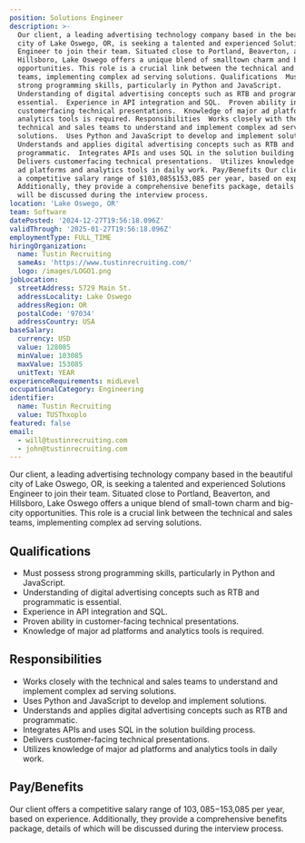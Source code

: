 ```yaml
---
position: Solutions Engineer
description: >-
  Our client, a leading advertising technology company based in the beautiful
  city of Lake Oswego, OR, is seeking a talented and experienced Solutions
  Engineer to join their team. Situated close to Portland, Beaverton, and
  Hillsboro, Lake Oswego offers a unique blend of smalltown charm and bigcity
  opportunities. This role is a crucial link between the technical and sales
  teams, implementing complex ad serving solutions. Qualifications  Must possess
  strong programming skills, particularly in Python and JavaScript. 
  Understanding of digital advertising concepts such as RTB and programmatic is
  essential.  Experience in API integration and SQL.  Proven ability in
  customerfacing technical presentations.  Knowledge of major ad platforms and
  analytics tools is required. Responsibilities  Works closely with the
  technical and sales teams to understand and implement complex ad serving
  solutions.  Uses Python and JavaScript to develop and implement solutions. 
  Understands and applies digital advertising concepts such as RTB and
  programmatic.  Integrates APIs and uses SQL in the solution building process. 
  Delivers customerfacing technical presentations.  Utilizes knowledge of major
  ad platforms and analytics tools in daily work. Pay/Benefits Our client offers
  a competitive salary range of $103,085$153,085 per year, based on experience.
  Additionally, they provide a comprehensive benefits package, details of which
  will be discussed during the interview process.
location: 'Lake Oswego, OR'
team: Software
datePosted: '2024-12-27T19:56:18.096Z'
validThrough: '2025-01-27T19:56:18.096Z'
employmentType: FULL_TIME
hiringOrganization:
  name: Tustin Recruiting
  sameAs: 'https://www.tustinrecruiting.com/'
  logo: /images/LOGO1.png
jobLocation:
  streetAddress: 5729 Main St.
  addressLocality: Lake Oswego
  addressRegion: OR
  postalCode: '97034'
  addressCountry: USA
baseSalary:
  currency: USD
  value: 128085
  minValue: 103085
  maxValue: 153085
  unitText: YEAR
experienceRequirements: midLevel
occupationalCategory: Engineering
identifier:
  name: Tustin Recruiting
  value: TUSThxoplo
featured: false
email:
  - will@tustinrecruiting.com
  - john@tustinrecruiting.com
---
```




Our client, a leading advertising technology company based in the beautiful city of Lake Oswego, OR, is seeking a talented and experienced Solutions Engineer to join their team. Situated close to Portland, Beaverton, and Hillsboro, Lake Oswego offers a unique blend of small-town charm and big-city opportunities. This role is a crucial link between the technical and sales teams, implementing complex ad serving solutions.

## Qualifications

- Must possess strong programming skills, particularly in Python and JavaScript.
- Understanding of digital advertising concepts such as RTB and programmatic is essential.
- Experience in API integration and SQL.
- Proven ability in customer-facing technical presentations.
- Knowledge of major ad platforms and analytics tools is required.

## Responsibilities

- Works closely with the technical and sales teams to understand and implement complex ad serving solutions.
- Uses Python and JavaScript to develop and implement solutions.
- Understands and applies digital advertising concepts such as RTB and programmatic.
- Integrates APIs and uses SQL in the solution building process.
- Delivers customer-facing technical presentations.
- Utilizes knowledge of major ad platforms and analytics tools in daily work.

## Pay/Benefits

Our client offers a competitive salary range of $103,085-$153,085 per year, based on experience. Additionally, they provide a comprehensive benefits package, details of which will be discussed during the interview process.
